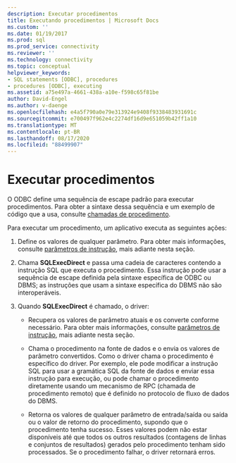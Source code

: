 ```yaml
---
description: Executar procedimentos
title: Executando procedimentos | Microsoft Docs
ms.custom: ''
ms.date: 01/19/2017
ms.prod: sql
ms.prod_service: connectivity
ms.reviewer: ''
ms.technology: connectivity
ms.topic: conceptual
helpviewer_keywords:
- SQL statements [ODBC], procedures
- procedures [ODBC], executing
ms.assetid: a75e497a-4661-438a-a10e-f598c65f81be
author: David-Engel
ms.author: v-daenge
ms.openlocfilehash: e4a5f790a0e79e313924e9408f9338483931691c
ms.sourcegitcommit: e700497f962e4c2274df16d9e651059b42ff1a10
ms.translationtype: MT
ms.contentlocale: pt-BR
ms.lasthandoff: 08/17/2020
ms.locfileid: "88499907"
---
```

# <a name="executing-procedures"></a>Executar procedimentos
O ODBC define uma sequência de escape padrão para executar procedimentos. Para obter a sintaxe dessa sequência e um exemplo de código que a usa, consulte [chamadas de procedimento](../../../odbc/reference/develop-app/procedure-calls.md).  
  
 Para executar um procedimento, um aplicativo executa as seguintes ações:  
  
1.  Define os valores de qualquer parâmetro. Para obter mais informações, consulte [parâmetros de instrução](../../../odbc/reference/develop-app/statement-parameters.md), mais adiante nesta seção.  
  
2.  Chama **SQLExecDirect** e passa uma cadeia de caracteres contendo a instrução SQL que executa o procedimento. Essa instrução pode usar a sequência de escape definida pela sintaxe específica de ODBC ou DBMS; as instruções que usam a sintaxe específica do DBMS não são interoperáveis.  
  
3.  Quando **SQLExecDirect** é chamado, o driver:  
  
    -   Recupera os valores de parâmetro atuais e os converte conforme necessário. Para obter mais informações, consulte [parâmetros de instrução](../../../odbc/reference/develop-app/statement-parameters.md), mais adiante nesta seção.  
  
    -   Chama o procedimento na fonte de dados e o envia os valores de parâmetro convertidos. Como o driver chama o procedimento é específico do driver. Por exemplo, ele pode modificar a instrução SQL para usar a gramática SQL da fonte de dados e enviar essa instrução para execução, ou pode chamar o procedimento diretamente usando um mecanismo de RPC (chamada de procedimento remoto) que é definido no protocolo de fluxo de dados do DBMS.  
  
    -   Retorna os valores de qualquer parâmetro de entrada/saída ou saída ou o valor de retorno do procedimento, supondo que o procedimento tenha sucesso. Esses valores podem não estar disponíveis até que todos os outros resultados (contagens de linhas e conjuntos de resultados) gerados pelo procedimento tenham sido processados. Se o procedimento falhar, o driver retornará erros.
